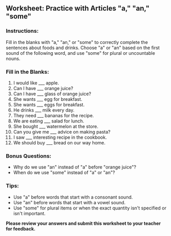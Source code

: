 ## Worksheet: Practice with Articles "a," "an," "some"

### Instructions:
Fill in the blanks with "a," "an," or "some" to correctly complete the sentences about foods and drinks. Choose "a" or "an" based on the first sound of the following word, and use "some" for plural or uncountable nouns.

### Fill in the Blanks:

1. I would like ___ apple.
2. Can I have ___ orange juice?
3. Can I have ___ glass of orange juice?
4. She wants ___ egg for breakfast.
5. She wants ___ eggs for breakfast.
6. He drinks ___ milk every day.
7. They need ___ bananas for the recipe.
8. We are eating ___ salad for lunch.
9. She bought ___ watermelon at the store.
10. Can you give me ___ advice on making pasta?
11. I saw ___ interesting recipe in the cookbook.
12. We should buy ___ bread on our way home.

### Bonus Questions:
- Why do we use "an" instead of "a" before "orange juice"?
- When do we use "some" instead of "a" or "an"?

### Tips:
- Use "a" before words that start with a consonant sound.
- Use "an" before words that start with a vowel sound.
- Use "some" for plural items or when the exact quantity isn't specified or isn't important.

**Please review your answers and submit this worksheet to your teacher for feedback.**
